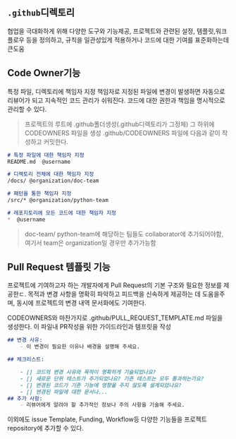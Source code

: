 ## `.github`디렉토리
협업을 극대화하게 위해 다양한 도구와 기능제공, 프로젝트와 관련된 설정, 템플릿,워크플로우 등을 정의하고, 규칙을 일관성있게 적용하거나 코드에 대한 기여를 표준화하는데 큰도움

## Code Owner기능
특정 파일, 디렉토리에 책임자 지정
책임자로 지정된 파일에 변경이 발생하면 자동으로 리뷰어가 되고 지속적인 코드 관리가 쉬워진다. 코드에 대한 권한과 책임을 명시적으로 관리할 수 있다.
> 프로젝트의 루트에 .github폴더생성(.github디렉토리가 그정체) 그 하위에 CODEOWNERS 파일을 생성 .github/CODEOWNERS 파일에 다음과 같이 작성하고 커밋한다.

```md
# 특정 파일에 대한 책임자 지정
README.md  @username

# 디렉토리 전체에 대한 책임자 지정
/docs/ @organization/doc-team

# 패턴을 통한 책임자 지정
/src/* @organization/python-team

# 레포지토리에 모든 코드에 대한 책임자 지정
*  @username
```
> doc-team/ python-team에 해당하는 팀들도 collaborator에 추가되어야함, 여기서 team은 organization일 경우만 추가가능함

##  Pull Request 템플릿 기능
프로젝트에 기여하고자 하는 개발자에게 Pull Request의 기본 구조와 필요한 정보를 제공한ㄷ. 목적과 변경 사항을 명확히 파악하고 피드백을 신속하게 제공하는 데 도움을주며, 동시에 프로젝트의 변경 내역 문서화에도 기여한다.

CODEOWNERS와 마찬가지로 .github/PULL_REQUEST_TEMPLATE.md 파일을 생성한다. 이 파일내 PR작성을 위한 가이드라인과 템프릿을 작성
```markdown
## 변경 사유:
	- 이 변경이 필요한 이유나 배경을 설명해 주세요.

## 체크리스트:

	- [] 코드의 변경 사유와 목적이 명확하게 기술되었나요?
	- [] 새로운 단위 테스트가 추가되었나요? 기존 테스트는 모두 통과하는가요?
	- [] 변경된 코드가 기존 기능에 영향을 주지 않도록 설계되었나요?
	- [] 변경된 파일에 대한 문서나...
## 추가 사항:
	- 리뷰어에게 알려야 할 추가적인 정보나 주의 사항을 기술해 주세요.
```

이외에도 issue Template, Funding, Workflow등 다양한 기능들을 프로젝트 repository에 추가할 수 있다.